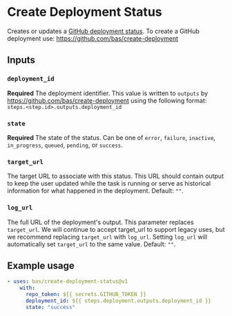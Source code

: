 # Create Deployment Status

Creates or updates a [GitHub deployment status](https://developer.github.com/v3/repos/deployments/#create-a-deployment-status). To create a GitHub deployment use: https://github.com/bas/create-deployment

## Inputs

### `deployment_id`

**Required** The deployment identifier. This value is written to `outputs` by https://github.com/bas/create-deployment using the following format: `steps.<step.id>.outputs.deployment_id`

### `state`

**Required** The state of the status. Can be one of `error`, `failure`, `inactive`, `in_progress`, `queued`, `pending`, or `success`.

### `target_url`

The target URL to associate with this status. This URL should contain output to keep the user updated while the task is running or serve as historical information for what happened in the deployment. Default: `""`.

### `log_url`

The full URL of the deployment's output. This parameter replaces `target_url`. We will continue to accept target_url to support legacy uses, but we recommend replacing `target_url` with `log_url`. Setting `log_url` will automatically set `target_url` to the same value. Default: `""`.

## Example usage

```yaml
- uses: bas/create-deployment-status@v1
    with:
      repo_token: ${{ secrets.GITHUB_TOKEN }}
      deployment_id: ${{ steps.deployment.outputs.deployment_id }}
      state: "success"
```
